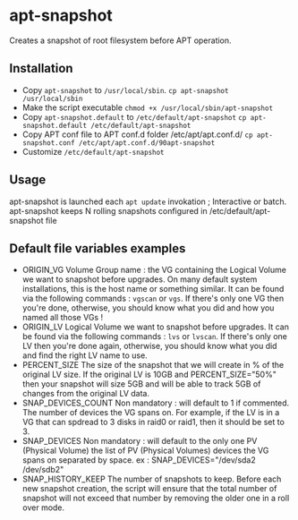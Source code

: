 # apt-snapshot

Creates a snapshot of root filesystem before APT operation.

## Installation

- Copy `apt-snapshot` to `/usr/local/sbin`.
  `cp apt-snapshot /usr/local/sbin`
- Make the script executable
  `chmod +x /usr/local/sbin/apt-snapshot`
- Copy `apt-snapshot.default` to `/etc/default/apt-snapshot`
  `cp apt-snapshot.default /etc/default/apt-snapshot`
- Copy APT conf file to APT conf.d folder /etc/apt/apt.conf.d/
  `cp apt-snapshot.conf /etc/apt/apt.conf.d/90apt-snapshot`
- Customize `/etc/default/apt-snapshot`

## Usage

apt-snapshot is launched each `apt update` invokation ; Interactive or batch.  
apt-snapshot keeps N rolling snapshots configured in /etc/default/apt-snapshot file

## Default file variables examples

- ORIGIN_VG
  Volume Group name : the VG containing the Logical Volume we want to snapshot before upgrades.
  On many default system installations, this is the host name or something similar. It can be found via the following commands : `vgscan` or `vgs`. If there's only one VG then you're done, otherwise, you should know what you did and how you named all those VGs !
- ORIGIN_LV
  Logical Volume we want to snapshot before upgrades. It can be found via the following commands : `lvs` or `lvscan`. If there's only one LV then you're done again, otherwise, you should know what you did and find the right LV name to use.
- PERCENT_SIZE
  The size of the snapshot that we will create in % of the original LV size.
  If the original LV is 10GB and PERCENT_SIZE="50%" then your snapshot will size 5GB and will be able to track 5GB of changes from the original LV data.
- SNAP_DEVICES_COUNT
  Non mandatory : will default to 1 if commented.
  The number of devices the VG spans on. For example, if the LV is in a VG that can spdread to 3 disks in raid0 or raid1, then it should be set to 3.
- SNAP_DEVICES
  Non mandatory : will default to the only one PV (Physical Volume)
  the list of PV (Physical Volumes) devices the VG spans on separated by space.
  ex : SNAP_DEVICES="/dev/sda2 /dev/sdb2"
- SNAP_HISTORY_KEEP
  The number of snapshots to keep. Before each new snapshot creation, the script will ensure that the total number of snapshot will not exceed that number by removing the older one in a roll over mode.
